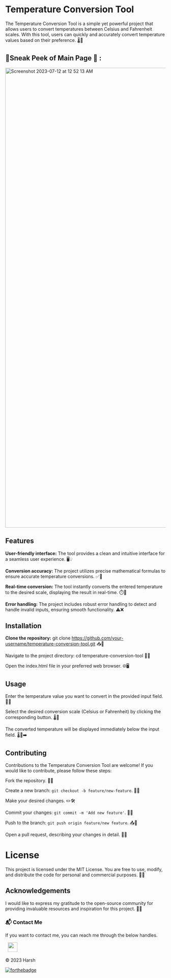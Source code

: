 # Temperature Conversion Tool
The Temperature Conversion Tool is a simple yet powerful project that allows users to convert temperatures between Celsius and Fahrenheit scales. With this tool, users can quickly and accurately convert temperature values based on their preference. 🌡️🔄

## 📌Sneak Peek of Main Page 🙈 :
<img width="1439" alt="Screenshot 2023-07-12 at 12 52 13 AM" src="https://github.com/harshk04/Task2-TemperatureConverter/assets/115946158/8a5ba733-9a23-44fe-ad23-b99532904a4c">

## Features
**User-friendly interface:** The tool provides a clean and intuitive interface for a seamless user experience. 🖥️💡

**Conversion accuracy:** The project utilizes precise mathematical formulas to ensure accurate temperature conversions. ✅📐

**Real-time conversion:** The tool instantly converts the entered temperature to the desired scale, displaying the result in real-time. ⏱️🔁

**Error handling:** The project includes robust error handling to detect and handle invalid inputs, ensuring smooth functionality. ⚠️❌

## Installation
**Clone the repository:** git clone https://github.com/your-username/temperature-conversion-tool.git 📥🔗

Navigate to the project directory: cd temperature-conversion-tool 📂🚀

Open the index.html file in your preferred web browser. 🌐🖥️

## Usage
Enter the temperature value you want to convert in the provided input field. 🔢📝

Select the desired conversion scale (Celsius or Fahrenheit) by clicking the corresponding button. 🌡️🔀

The converted temperature will be displayed immediately below the input field. 🌡️🔄➡️

## Contributing
Contributions to the Temperature Conversion Tool are welcome! If you would like to contribute, please follow these steps:

Fork the repository. 🍴🔀

Create a new branch: `git checkout -b feature/new-feature`. 🌿🆕

Make your desired changes. ✏️🛠️

Commit your changes: `git commit -m 'Add new feature'`. 💾✅

Push to the branch: `git push origin feature/new feature`. 📤🌿

Open a pull request, describing your changes in detail. 📩🔀

# License
This project is licensed under the MIT License. You are free to use, modify, and distribute the code for personal and commercial purposes. 📜🆓

## Acknowledgements
I would like to express my gratitude to the open-source community for providing invaluable resources and inspiration for this project. 🙏🌟

### 📬 Contact Me
If you want to contact me, you can reach me through the below handles.

&nbsp;&nbsp;<a href="https://www.linkedin.com/in/harsh-kumawat-069bb324b/"><img src="https://www.felberpr.com/wp-content/uploads/linkedin-logo.png" width="30"></img></a>

© 2023 Harsh


[![forthebadge](https://forthebadge.com/images/badges/built-with-love.svg)](https://forthebadge.com)
